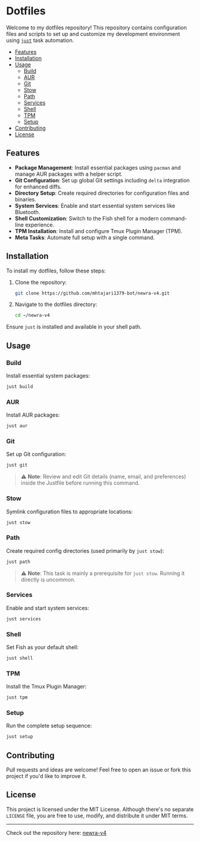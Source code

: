 # Dotfiles

Welcome to my dotfiles repository! This repository contains configuration files and scripts to set up and customize my development environment using [`just`](https://github.com/casey/just) task automation.

* [Features](#features)
* [Installation](#installation)
* [Usage](#usage)
  * [Build](#build)
  * [AUR](#aur)
  * [Git](#git)
  * [Stow](#stow)
  * [Path](#path)
  * [Services](#services)
  * [Shell](#shell)
  * [TPM](#tpm)
  * [Setup](#setup)
* [Contributing](#contributing)
* [License](#license)

## Features

- **Package Management**: Install essential packages using `pacman` and manage AUR packages with a helper script.
- **Git Configuration**: Set up global Git settings including `delta` integration for enhanced diffs.
- **Directory Setup**: Create required directories for configuration files and binaries.
- **System Services**: Enable and start essential system services like Bluetooth.
- **Shell Customization**: Switch to the Fish shell for a modern command-line experience.
- **TPM Installation**: Install and configure Tmux Plugin Manager (TPM).
- **Meta Tasks**: Automate full setup with a single command.

## Installation

To install my dotfiles, follow these steps:

1. Clone the repository:

   ```bash
   git clone https://github.com/mhtajari1379-bot/newra-v4.git
   ```

2. Navigate to the dotfiles directory:

   ```bash
   cd ~/newra-v4
   ```

Ensure `just` is installed and available in your shell path.

## Usage

### Build

Install essential system packages:

```bash
just build
```

### AUR

Install AUR packages:

```bash
just aur
```

### Git

Set up Git configuration:

```bash
just git
```

> ⚠️ **Note**: Review and edit Git details (name, email, and preferences) inside the Justfile before running this command.

### Stow

Symlink configuration files to appropriate locations:

```bash
just stow
```

### Path

Create required config directories (used primarily by `just stow`):

```bash
just path
```

> ⚠️ **Note**: This task is mainly a prerequisite for `just stow`. Running it directly is uncommon.

### Services

Enable and start system services:

```bash
just services
```

### Shell

Set Fish as your default shell:

```bash
just shell
```

### TPM

Install the Tmux Plugin Manager:

```bash
just tpm
```

### Setup

Run the complete setup sequence:

```bash
just setup
```

## Contributing

Pull requests and ideas are welcome! Feel free to open an issue or fork this project if you'd like to improve it.

## License

This project is licensed under the MIT License. Although there's no separate `LICENSE` file, you are free to use, modify, and distribute it under MIT terms.

---

Check out the repository here: [newra-v4](https://github.com/mhtajari1379-bot/newra-v4)
